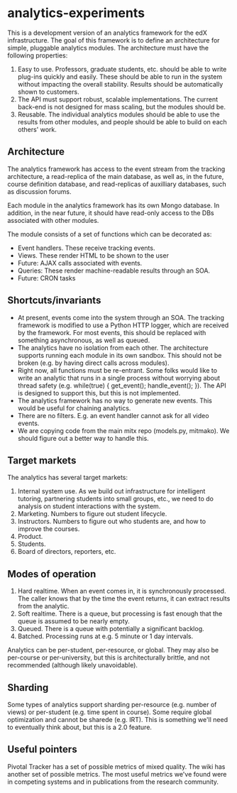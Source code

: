 analytics-experiments
=====================

This is a development version of an analytics framework for the edX
infrastructure. The goal of this framework is to define an
architecture for simple, pluggable analytics modules. The architecture
must have the following properties:

1. Easy to use. Professors, graduate students, etc. should be able to
write plug-ins quickly and easily. These should be able to run in the
system without impacting the overall stability. Results should be
automatically shown to customers. 
2. The API must support robust, scalable implementations. The current
back-end is not designed for mass scaling, but the modules should be. 
3. Reusable. The individual analytics modules should be able to use
the results from other modules, and people should be able to build on
each others' work.

Architecture
------------

The analytics framework has access to the event stream from the
tracking architecture, a read-replica of the main database, as well
as, in the future, course definition database, and read-replicas of
auxilliary databases, such as discussion forums. 

Each module in the analytics framework has its own Mongo database. In
addition, in the near future, it should have read-only access to the
DBs associated with other modules.

The module consists of a set of functions which can be decorated as: 
* Event handlers. These receive tracking events. 
* Views. These render HTML to be shown to the user
* Future: AJAX calls associated with events. 
* Queries: These render machine-readable results through an SOA. 
* Future: CRON tasks

Shortcuts/invariants
--------------------

* At present, events come into the system through an SOA. The tracking
framework is modified to use a Python HTTP logger, which are received
by the framework. For most events, this should be replaced with
something asynchronous, as well as queued.
* The analytics have no isolation from each other. The architecture
supports running each module in its own sandbox. This should not be
broken (e.g. by having direct calls across modules).
* Right now, all functions must be re-entrant. Some folks would like to
write an analytic that runs in a single process without worrying about
thread safety (e.g. while(true) { get_event(); handle_event(); }). The
API is designed to support this, but this is not implemented.
* The analytics framework has no way to generate new events. This would be 
useful for chaining analytics.
* There are no filters. E.g. an event handler cannot ask for all video events. 
* We are copying code from the main mitx repo (models.py, mitmako). We
  should figure out a better way to handle this.

Target markets
--------------

The analytics has several target markets: 

1. Internal system use. As we build out infrastructure for intelligent
tutoring, partnering students into small groups, etc., we need to do
analysis on student interactions with the system.
2. Marketing. Numbers to figure out student lifecycle. 
3. Instructors. Numbers to figure out who students are, and how to
improve the courses. 
4. Product. 
5. Students. 
6. Board of directors, reporters, etc. 

Modes of operation
------------------

1. Hard realtime. When an event comes in, it is synchronously
processed. The caller knows that by the time the event returns, it can
extract results from the analytic.
2. Soft realtime. There is a queue, but processing is fast enough that
the queue is assumed to be nearly empty.
3. Queued. There is a queue with potentially a significant backlog. 
4. Batched. Processing runs at e.g. 5 minute or 1 day intervals. 

Analytics can be per-student, per-resource, or global. They may also
be per-course or per-university, but this is architecturally brittle,
and not recommended (although likely unavoidable).

Sharding
--------

Some types of analytics support sharding per-resource (e.g. number of
views) or per-student (e.g. time spent in course). Some require global
optimization and cannot be sharede (e.g. IRT). This is something we'll
need to eventually think about, but this is a 2.0 feature.

Useful pointers
---------------

Pivotal Tracker has a set of possible metrics of mixed quality. The
wiki has another set of possible metrics. The most useful metrics
we've found were in competing systems and in publications from the
research community.